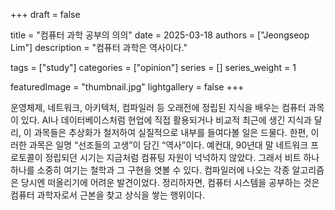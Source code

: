 +++
draft = false

title = "컴퓨터 과학 공부의 의의"
date = 2025-03-18
authors = ["Jeongseop Lim"]
description = "컴퓨터 과학은 역사이다."

tags = ["study"]
categories = ["opinion"]
series = []
series_weight = 1

featuredImage = "thumbnail.jpg"
lightgallery = false
+++

<!--more-->

운영체제, 네트워크, 아키텍처, 컴파일러 등 오래전에 정립된 지식을 배우는 컴퓨터 과목이 있다. AI나 데이터베이스처럼 현업에 직접 활용되거나 비교적 최근에 생긴 지식과 달리, 이 과목들은 추상화가 철저하여 실질적으로 내부를 들여다볼 일은 드물다. 한편, 이러한 과목은 일명 “선조들의 고생”이 담긴 “역사”이다. 예컨대, 90년대 말 네트워크 프로토콜이 정립되던 시기는 지금처럼 컴퓨팅 자원이 넉넉하지 않았다. 그래서 비트 하나하나를 소중히 여기는 철학과 그 구현을 엿볼 수 있다. 컴파일러에 나오는 각종 알고리즘은 당시엔 떠올리기에 어려운 발견이었다. 정리하자면, 컴퓨터 시스템을 공부하는 것은 컴퓨터 과학자로서 근본을 찾고 상식을 쌓는 행위이다.
